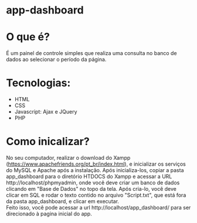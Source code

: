 # app-dashboard

# O que é?
É um painel de controle simples que realiza uma consulta no banco de dados ao selecionar o período da página.

# Tecnologias:
* HTML<br>
* CSS<br>
* Javascript: Ajax e JQuery<br>
* PHP<br>

# Como inicalizar?
No seu computador, realizar o download do Xampp (https://www.apachefriends.org/pt_br/index.html)</a>, e inicializar os serviços do MySQL e Apache após a instalação.
Após inicializa-los, copiar a pasta app_dashboard para o diretório HTDOCS do Xampp e acessar a URL http://localhost/phpmyadmin, onde você deve criar um banco de dados clicando em "Base de Dados" no topo da tela. Após cria-lo, você deve clicar em SQL e rodar o texto contido no arquivo "Script.txt", que está fora da pasta app_dashboard, e clicar em executar.<br>
Feito isso, você pode acessar a url http://localhost/app_dashboard/ para ser direcionado à pagina inicial do app.
